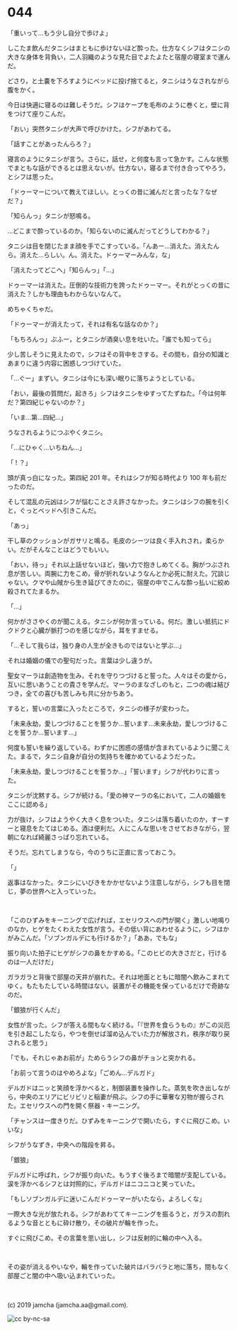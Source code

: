 

# 044

「重いって…もう少し自分で歩けよ」

しこたま飲んだタニシはまともに歩けないほど酔った。仕方なくシフはタニシの大きな身体を背負い，二人羽織のような見た目でよたよたと宿屋の寝室まで運んだ。

どさり，と土嚢を下ろすようにベッドに投げ捨てると，タニシはうなされながら腹をかく。

今日は快適に寝るのは難しそうだ。シフはケープを毛布のように巻くと，壁に背をつけて座りこんだ。

「おい」突然タニシが大声で呼びかけた。シフがあわてる。

「話すことがあったんらろ？」

寝言のようにタニシが言う。さらに，話せ，と何度も言って急かす。こんな状態でまともな話ができるとは思えないが。仕方ない，寝るまで付き合ってやろう，とシフは思った。

「ドゥーマーについて教えてほしい。とっくの昔に滅んだと言ったな？なぜだ？」

「知らんっ」タニシが怒鳴る。

…どこまで酔っているのか。「知らないのに滅んだってどうしてわかる？」

タニシは目を閉じたまま顔を手でこすっている。「んあー…消えた。消えたんら。消えた…らしい。ん。消えた。ドゥーマーみんな，な」

「消えたってどこへ」「知らんっ」「…」

ドゥーマーは消えた。圧倒的な技術力を誇ったドゥーマー。それがとっくの昔に消えた？しかも理由もわからないなんて。

めちゃくちゃだ。

「ドゥーマーが消えたって，それは有名な話なのか？」

「もちろんっ」ぶふー，とタニシが酒臭い息を吐いた。「誰でも知ってら」

少し苦しそうに見えたので，シフはその背中をさする。その間も，自分の知識とあまりに違う内容に困惑しつづけていた。

「…ぐー」まずい。タニシは今にも深い眠りに落ちようとしている。

「おい，最後の質問だ，起きろ」シフはタニシをゆすってたずねた。「今は何年だ？第四紀じゃないのか？」

「いま…第…四紀…」

うなされるようにつぶやくタニシ。

「…にひゃく…いちねん…」

「 ! ？」

頭が真っ白になった。第四紀 201 年。それはシフが知る時代より 100 年も前だったのだ。

そして混乱の元凶はシフが悩むことさえ許さなかった。タニシはシフの腕を引くと，ぐっとベッドへ引きこんだ。

「あっ」

干し草のクッションがガサリと鳴る。毛皮のシーツは良く手入れされ，柔らかい。だがそんなことはどうでもいい。

「おい，待っ」それ以上話せないほど，強い力で抱きしめてくる。胸がつぶされ息が苦しい。両腕に力をこめ，骨が折れないようなんとか必死に耐えた。冗談じゃない。クマや山賊から生き延びてきたのに，宿屋の中でこんな酔っ払いに絞め殺されてたまるか。

「…」

何かがささやくのが聞こえる。タニシが何か言っている。何だ。激しい抵抗にドクドクと心臓が脈打つのを感じながら，耳をすませる。

「…そして我らは，独り身の人生が全きものではないと学ぶ…」

それは婚姻の儀での聖句だった。言葉は少し違うが。

聖女マーラは創造物を生み，それを守りつづけると誓った。人々はその愛から，互いに思いあうことの貴さを学んだ。マーラのまなざしのもと，二つの魂は結びつき，全ての喜びも苦しみも共に分かちあう。

すると，誓いの言葉に入ったところで，タニシの様子が変わった。

「未来永劫，愛しつづけることを誓うか…誓います…未来永劫，愛しつづけることを誓うか…誓います…」

何度も誓いを繰り返している。わずかに困惑の感情が含まれているように聞こえた。まるで，タニシ自身が自分の気持ちを確かめているようだった。

「未来永劫，愛しつづけることを誓うか…」「誓います」シフが代わりに言った。

タニシが沈黙する。シフが続ける。「愛の神マーラの名において，二人の婚姻をここに認める」

力が抜け，シフはようやく大きく息をついた。タニシは落ち着いたのか，すーすーと寝息をたてはじめる。酒は便利だ。人にこんな思いをさせておきながら，翌朝になれば綺麗さっぱり忘れている。

そうだ。忘れてしまうなら，今のうちに正直に言っておこう。

「」

返事はなかった。タニシにいびきをかかせないよう注意しながら，シフも目を閉じ，夢の世界へと入っていった。

<br>

「このひずみをキーニングで広げれば，エセリウスへの門が開く」激しい地鳴りのなか，ヒゲをたくわえた女性が言う。その低い背にあわせるように，シフはかがみこんだ。「ソブンガルデにも行けるか？」「ああ，でもな」

振り向いた拍子にヒゲがシフの鼻をかすめる。「このヒビの大きさだと，行けるのは一人だけだ」

ガラガラと背後で部屋の天井が崩れた。それは地面とともに暗闇へ飲みこまれてゆく。もたもたしている時間はない。装置がその機能を保っているだけで奇跡なのだ。

「銀狼が行くんだ」

女性が言った。シフが答える間もなく続ける。「『世界を食らうもの』がこの災厄を引き起こしたなら，やつを倒せば溜め込んでいた力が解放され，秩序が取り戻されると思う」

「でも，それじゃあお前が」ためらうシフの鼻がチョンと突かれる。

「お前って言うのはやめろよな」「ごめん…デルガド」

デルガドはニッと笑顔を浮かべると，制御装置を操作した。蒸気を吹き出しながら，中央のエリアにビリビリと稲妻が飛ぶ。シフの手に華奢な刃物が握らされた。エセリウスへの門を開く祭器・キーニング。

「チャンスは一度きりだ。ひずみをキーニングで開いたら，すぐに飛びこめ。いいな」

シフがうなずき，中央への階段を昇る。

「銀狼」

デルガドに呼ばれ，シフが振り向いた。もうすぐ後ろまで暗闇が支配している。涙を浮かべるシフとは対照的に，デルガドはニコニコと笑っていた。

「もしソブンガルデに迷いこんだドゥーマーがいたなら，よろしくな」

一際大きな光が放たれる。シフがあわててキーニングを振るうと，ガラスの割れるような音とともに砕け散り，その破片が輪を作った。

すぐに飛びこめ。その言葉を思い出し，シフは反射的に輪の中へ入る。

<br>

その姿が消えるやいなや，輪を作っていた破片はバラバラと地に落ち，間もなく部屋ごと闇の中へ吸い込まれていった。

<br>
<br>
(c) 2019 jamcha (jamcha.aa@gmail.com).

![cc by-nc-sa](https://i.creativecommons.org/l/by-nc-sa/4.0/88x31.png)

